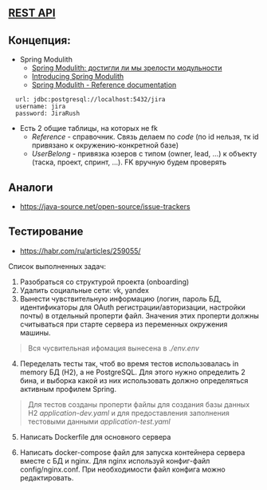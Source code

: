 ## [REST API](http://localhost:8080/doc)

## Концепция:
- Spring Modulith
  - [Spring Modulith: достигли ли мы зрелости модульности](https://habr.com/ru/post/701984/)
  - [Introducing Spring Modulith](https://spring.io/blog/2022/10/21/introducing-spring-modulith)
  - [Spring Modulith - Reference documentation](https://docs.spring.io/spring-modulith/docs/current-SNAPSHOT/reference/html/)

```
  url: jdbc:postgresql://localhost:5432/jira
  username: jira
  password: JiraRush
```
- Есть 2 общие таблицы, на которых не fk
  - _Reference_ - справочник. Связь делаем по _code_ (по id нельзя, тк id привязано к окружению-конкретной базе)
  - _UserBelong_ - привязка юзеров с типом (owner, lead, ...) к объекту (таска, проект, спринт, ...). FK вручную будем проверять

## Аналоги
- https://java-source.net/open-source/issue-trackers

## Тестирование
- https://habr.com/ru/articles/259055/

Список выполненных задач:
1)  Разобраться со структурой проекта (onboarding)
2)  Удалить социальные сети: vk, yandex
3)  Вынести чувствительную информацию (логин, пароль БД, идентификаторы для OAuth регистрации/авторизации, настройки
   почты) в отдельный проперти файл. Значения этих проперти должны считываться при старте сервера из переменных
   окружения машины.

> Вся чусвительная ифомация вынесена в _./env.env_


4)  Переделать тесты так, чтоб во время тестов использовалась in memory БД (H2), а не PostgreSQL. Для этого нужно
   определить 2 бина, и выборка какой из них использовать должно определяться активным профилем Spring.

> Для тестов созданы проперти файлы для создания базы данных H2 _application-dev.yaml_
> и для предоставления заполнения тестовыми данными _application-test.yaml_


5) Написать Dockerfile для основного сервера

6) Написать docker-compose файл для запуска контейнера сервера вместе с БД и nginx. Для nginx используй конфиг-файл
   config/nginx.conf. При необходимости файл конфига можно редактировать.